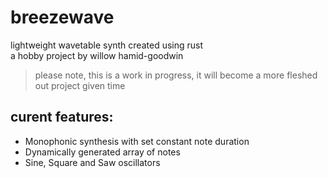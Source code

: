 # breezewave
lightweight wavetable synth created using rust <br>
a hobby project by willow hamid-goodwin
>  please note, this is a work in progress, it will become a more fleshed out project given time
## curent features:
- Monophonic synthesis with set constant note duration
- Dynamically generated array of notes
- Sine, Square and Saw oscillators
